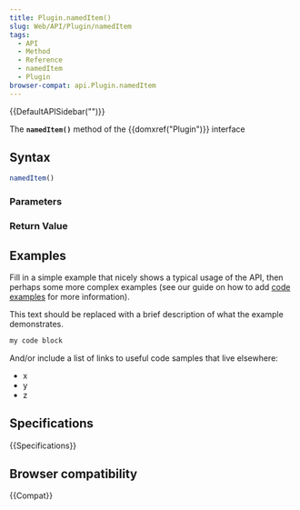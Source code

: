 ```yaml
---
title: Plugin.namedItem()
slug: Web/API/Plugin/namedItem
tags:
  - API
  - Method
  - Reference
  - namedItem
  - Plugin
browser-compat: api.Plugin.namedItem
---
```

{{DefaultAPISidebar("")}}

The **`namedItem()`** method of the {{domxref("Plugin")}} interface 

## Syntax

```js
namedItem()
```

### Parameters



### Return Value



## Examples

Fill in a simple example that nicely shows a typical usage of the API, then perhaps some more complex examples (see our guide on how to add [code examples](/en-US/docs/MDN/Contribute/Structures/Code_examples) for more information).

This text should be replaced with a brief description of what the example demonstrates.

```js
my code block
```

And/or include a list of links to useful code samples that live elsewhere:

*   x
*   y
*   z

## Specifications

{{Specifications}}

## Browser compatibility

{{Compat}}

